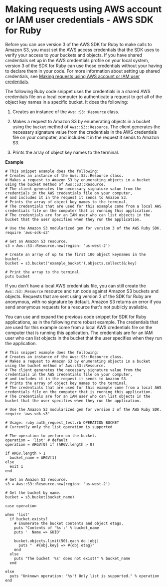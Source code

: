 # Making requests using AWS account or IAM user credentials \- AWS SDK for Ruby<a name="AuthUsingAcctOrUserCredRuby"></a>

Before you can use version 3 of the AWS SDK for Ruby to make calls to Amazon S3, you must set the AWS access credentials that the SDK uses to verify your access to your buckets and objects\. If you have shared credentials set up in the AWS credentials profile on your local system, version 3 of the SDK for Ruby can use those credentials without your having to declare them in your code\. For more information about setting up shared credentials, see [Making requests using AWS account or IAM user credentials](AuthUsingAcctOrUserCredentials.md)\.

The following Ruby code snippet uses the credentials in a shared AWS credentials file on a local computer to authenticate a request to get all of the object key names in a specific bucket\. It does the following:

1. Creates an instance of the `Aws::S3::Resource` class\. 

1. Makes a request to Amazon S3 by enumerating objects in a bucket using the `bucket` method of `Aws::S3::Resource`\. The client generates the necessary signature value from the credentials in the AWS credentials file on your computer, and includes it in the request it sends to Amazon S3\.

1. Prints the array of object key names to the terminal\.

**Example**  

```
# This snippet example does the following:
# Creates an instance of the Aws::S3::Resource class. 
# Makes a request to Amazon S3 by enumerating objects in a bucket using the bucket method of Aws::S3::Resource. 
# The client generates the necessary signature value from the credentials in the AWS credentials file on your computer, 
# and includes it in the request it sends to Amazon S3.
# Prints the array of object key names to the terminal.
# The credentials that are used for this example come from a local AWS credentials file on the computer that is running this application. 
# The credentials are for an IAM user who can list objects in the bucket that the user specifies when they run the application.

# Use the Amazon S3 modularized gem for version 3 of the AWS Ruby SDK.
require 'aws-sdk-s3'

# Get an Amazon S3 resource.
s3 = Aws::S3::Resource.new(region: 'us-west-2')

# Create an array of up to the first 100 object keynames in the bucket.
bucket = s3.bucket('example_bucket').objects.collect(&:key)

# Print the array to the terminal.
puts bucket
```

If you don't have a local AWS credentials file, you can still create the `Aws::S3::Resource` resource and run code against Amazon S3 buckets and objects\. Requests that are sent using version 3 of the SDK for Ruby are anonymous, with no signature by default\. Amazon S3 returns an error if you send anonymous requests for a resource that's not publicly available\.

You can use and expand the previous code snippet for SDK for Ruby applications, as in the following more robust example\. The credentials that are used for this example come from a local AWS credentials file on the computer that is running this application\. The credentials are for an IAM user who can list objects in the bucket that the user specifies when they run the application\.

```
# This snippet example does the following:
# Creates an instance of the Aws::S3::Resource class. 
# Makes a request to Amazon S3 by enumerating objects in a bucket using the bucket method of Aws::S3::Resource. 
# The client generates the necessary signature value from the credentials in the AWS credentials file on your computer, 
# and includes it in the request it sends to Amazon S3.
# Prints the array of object key names to the terminal.
# The credentials that are used for this example come from a local AWS credentials file on the computer that is running this application. 
# The credentials are for an IAM user who can list objects in the bucket that the user specifies when they run the application.

# Use the Amazon S3 modularized gem for version 3 of the AWS Ruby SDK.
require 'aws-sdk-s3'

# Usage: ruby auth_request_test.rb OPERATION BUCKET
# Currently only the list operation is supported

# The operation to perform on the bucket.
operation = 'list' # default
operation = ARGV[0] if (ARGV.length > 0)

if ARGV.length > 1
  bucket_name = ARGV[1]
else
  exit 1
end

# Get an Amazon S3 resource.
s3 = Aws::S3::Resource.new(region: 'us-west-2')

# Get the bucket by name.
bucket = s3.bucket(bucket_name)

case operation

when 'list'
  if bucket.exists?
    # Enumerate the bucket contents and object etags.
    puts "Contents of '%s':" % bucket_name
    puts '  Name => GUID'

    bucket.objects.limit(50).each do |obj|
      puts "  #{obj.key} => #{obj.etag}"
    end
  else
    puts "The bucket '%s' does not exist!" % bucket_name
  end

else
  puts "Unknown operation: '%s'! Only list is supported." % operation
end
```